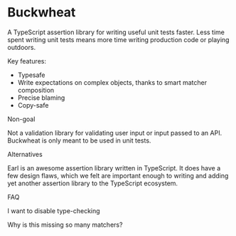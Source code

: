 # Buckwheat

A TypeScript assertion library for writing useful unit tests faster. Less time
spent writing unit tests means more time writing production code or playing
outdoors.

Key features:

- Typesafe
- Write expectations on complex objects, thanks to smart matcher composition
- Precise blaming
- Copy-safe

Non-goal

Not a validation library for validating user input or input passed to an API.
Buckwheat is only meant to be used in unit tests.

Alternatives

Earl is an awesome assertion library written in TypeScript. It does have a few
design flaws, which we felt are important enough to writing and adding yet
another assertion library to the TypeScript ecosystem.

FAQ

I want to disable type-checking

Why is this missing so many matchers?
